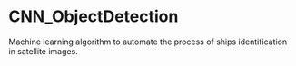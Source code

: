 # CNN_ObjectDetection
Machine learning algorithm to automate the process of ships identification in satellite images.
